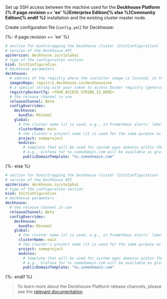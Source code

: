 Set up SSH access between the machine used for the **Deckhouse Platform {% if page.revision == 'ee' %}Enterprise Edition{% else %}Community Edition{% endif %}** installation and the existing cluster master node.

Create configuration file (`config.yml`) for Deckhouse:

{%- if page.revision == 'ee' %}
```yaml
# section for bootstrapping the Deckhouse cluster (InitConfiguration)
# version of the Deckhouse API
apiVersion: deckhouse.io/v1alpha1
# type of the configuration section
kind: InitConfiguration
# Deckhouse parameters
deckhouse:
  # address of the registry where the installer image is located; in this case, the default value for Deckhouse EE is set
  imagesRepo: registry.deckhouse.io/deckhouse/ee
  # a special string with your token to access Docker registry (generated automatically for your license token)
  registryDockerCfg: <YOUR_ACCESS_STRING_IS_HERE>
  # the release channel in use
  releaseChannel: Beta
  configOverrides:
    deckhouse:
      bundle: Minimal
    global:
      # the cluster name (it is used, e.g., in Prometheus alerts' labels)
      clusterName: main
      # the cluster's project name (it is used for the same purpose as the cluster name)
      project: someproject
      modules:
        # template that will be used for system apps domains within the cluster
        # e.g., Grafana for %s.somedomain.com will be available as grafana.somedomain.com
        publicDomainTemplate: "%s.somedomain.com"
```
{%- else %}
```yaml
# section for bootstrapping the Deckhouse cluster (InitConfiguration)
# version of the Deckhouse API
apiVersion: deckhouse.io/v1alpha1
# type of the configuration section
kind: InitConfiguration
# Deckhouse parameters
deckhouse:
  # the release channel in use
  releaseChannel: Beta
  configOverrides:
    deckhouse:
      bundle: Minimal
    global:
      # the cluster name (it is used, e.g., in Prometheus alerts' labels)
      clusterName: main
      # the cluster's project name (it is used for the same purpose as the cluster name)
      project: someproject
      modules:
        # template that will be used for system apps domains within the cluster
        # e.g., Grafana for %s.somedomain.com will be available as grafana.somedomain.com
        publicDomainTemplate: "%s.somedomain.com"
```
{%- endif %}

> To learn more about the Deckhouse Platform release channels, please see the [relevant documentation](/en/documentation/v1/deckhouse-release-channels.html).
